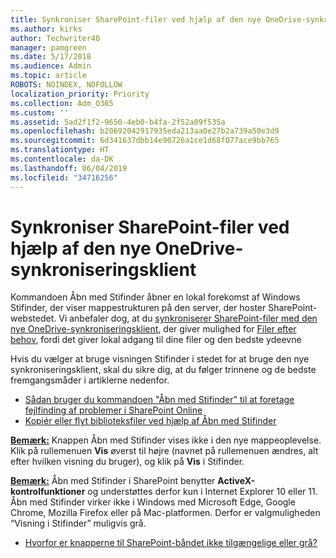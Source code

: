 ```yaml
---
title: Synkroniser SharePoint-filer ved hjælp af den nye OneDrive-synkroniseringsklient
ms.author: kirks
author: Techwriter40
manager: pamgreen
ms.date: 5/17/2018
ms.audience: Admin
ms.topic: article
ROBOTS: NOINDEX, NOFOLLOW
localization_priority: Priority
ms.collection: Adm_O365
ms.custom: ''
ms.assetid: 5ad2f1f2-9650-4eb0-b4fa-2f52a09f535a
ms.openlocfilehash: b20692042917935eda213aa0e27b2a739a50e3d9
ms.sourcegitcommit: 6d341637dbb14e90726a1ce1d68f077ace9bb765
ms.translationtype: HT
ms.contentlocale: da-DK
ms.lasthandoff: 06/04/2019
ms.locfileid: "34716256"
---
```

# <a name="sync-sharepoint-files-with-the-new-onedrive-sync-client"></a>Synkroniser SharePoint-filer ved hjælp af den nye OneDrive-synkroniseringsklient

<p>
  <span style="mso-bidi-font-family: Calibri; mso-bidi-theme-font: minor-latin;">Kommandoen Åbn med Stifinder åbner en lokal forekomst af Windows Stifinder, der viser mappestrukturen på den server, der hoster SharePoint-webstedet. Vi anbefaler dog, at du <a href="https://support.office.com/da-DK/article/sync-sharepoint-files-with-the-new-onedrive-sync-client-6de9ede8-5b6e-4503-80b2-6190f3354a88">synkroniserer SharePoint-filer med den nye OneDrive-synkroniseringsklient</a>, der giver mulighed for <a href="https://support.office.com/da-DK/article/learn-about-onedrive-files-on-demand-0e6860d3-d9f3-4971-b321-7092438fb38e">Filer efter behov</a>, fordi det giver lokal adgang til dine filer og den bedste ydeevne</span></p> <p><span style="mso-bidi-font-family: Calibri; mso-bidi-theme-font: minor-latin;">Hvis du vælger at bruge visningen Stifinder i stedet for at bruge den nye synkroniseringsklient, skal du sikre dig, at du følger trinnene og de bedste fremgangsmåder i artiklerne nedenfor.</span></p> <ul> <li>
  <span style="mso-bidi-font-family: Calibri; mso-bidi-theme-font: minor-latin;">
  <a href="https://support.office.com/da-DK/article/How-to-use-the-Open-with-Explorer-command-to-troubleshoot-issues-in-SharePoint-Online-87155331-0c92-4224-a4c1-da5c21c4ade4">Sådan bruger du kommandoen "Åbn med Stifinder" til at foretage fejlfinding af problemer i SharePoint Online</a></span></li> <li>
  <span style="mso-bidi-font-family: Calibri; mso-bidi-theme-font: minor-latin;">
  <a href="https://support.office.com/da-DK/article/copy-or-move-library-files-by-using-open-with-explorer-aaee7bfb-e2a1-42ee-8fc0-bcc0754f04d2">Kopiér eller flyt biblioteksfiler ved hjælp af Åbn med Stifinder</a></span></li> </ul> <p><strong style="mso-bidi-font-weight: normal;"><u><span style="mso-bidi-font-family: Calibri; mso-bidi-theme-font: minor-latin;">Bemærk:</span></u></strong><span style="mso-bidi-font-family: Calibri; mso-bidi-theme-font: minor-latin;"> Knappen Åbn med Stifinder vises ikke i den nye mappeoplevelse. Klik på rullemenuen <strong>Vis</strong> øverst til højre (navnet på rullemenuen ændres, alt efter hvilken visning du bruger), og klik på <strong>Vis</strong> i Stifinder.</span></p> <p><strong style="mso-bidi-font-weight: normal;"><u><span style="mso-bidi-font-family: Calibri; mso-bidi-theme-font: minor-latin;">Bemærk:</span></u></strong><span style="mso-bidi-font-family: Calibri; mso-bidi-theme-font: minor-latin;"> Åbn med Stifinder i SharePoint benytter <strong>ActiveX-kontrolfunktioner</strong> og understøttes derfor kun i Internet Explorer 10 eller 11. Åbn med Stifinder virker ikke i Windows med Microsoft Edge, Google Chrome, Mozilla Firefox eller på Mac-platformen. Derfor er valgmuligheden &ldquo;Visning i Stifinder&rdquo; muligvis grå.</span></p> <ul> <li>
  <span style="mso-bidi-font-family: Calibri; mso-bidi-theme-font: minor-latin;">
  <a href="https://support.office.com/da-DK/article/Why-SharePoint-ribbon-buttons-are-unavailable-48b0939a-2efb-4e79-b5e8-b2c4cb5d04ca">Hvorfor er knapperne til SharePoint-båndet ikke tilgængelige eller grå?</a></span></li> </ul> <p>&nbsp;</p>

  

